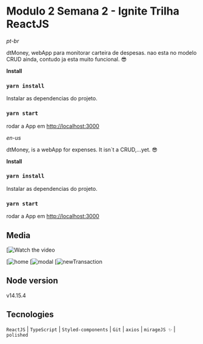 # Modulo 2 Semana 2 - Ignite Trilha ReactJS

_pt-br_

dtMoney, webApp para monitorar carteira de despesas. nao esta no modelo CRUD ainda, contudo ja esta muito funcional. 😎

**Install**

### `yarn install`

Instalar as dependencias do projeto.

### `yarn start`

rodar a App em [http://localhost:3000](http://localhost:3000)

_en-us_

dtMoney, is a webApp for expenses. It isn`t a CRUD,...yet. 😎

**Install**

### `yarn install`

Instalar as dependencias do projeto.

### `yarn start`

rodar a App em [http://localhost:3000](http://localhost:3000)

## Media

[![Watch the video](./GitMedia/video.gif)

[![home](./GitMedia/home.PNG)
[![modal](./GitMedia/modal.PNG)
[![newTransaction](./GitMedia/newTransaction.PNG)

## Node version

v14.15.4

## Tecnologies

`ReactJS` | `TypeScript` | `Styled-components` | `Git` | `axios` | `mirageJS ✨` | `polished`
